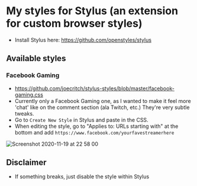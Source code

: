 # My styles for Stylus (an extension for custom browser styles)

- Install Stylus here: https://github.com/openstyles/stylus

## Available styles

### Facebook Gaming

- https://github.com/joecritch/stylus-styles/blob/master/facebook-gaming.css
- Currently only a Facebook Gaming one, as I wanted to make it feel more 'chat' like on the comment section (ala Twitch, etc.) They're very subtle tweaks.
- Go to `Create New Style` in Stylus and paste in the CSS.
- When editing the style, go to "Applies to: URLs starting with" at the bottom and add `https://www.facebook.com/yourfavestreamerhere` 

![Screenshot 2020-11-19 at 22 58 00](https://user-images.githubusercontent.com/24449/99734564-efc6d100-2aba-11eb-9b3b-787a8d12592b.png)

## Disclaimer

- If something breaks, just disable the style within Stylus
